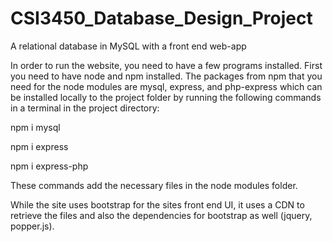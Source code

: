 # CSI3450_Database_Design_Project
A relational database in MySQL with a front end web-app

In order to run the website, you need to have a few programs installed.
First you need to have node and npm installed. The packages from npm that you need for the node modules are mysql, express, and php-express which can be installed locally to the project folder by running the following commands in a terminal in the project directory:

npm i mysql

npm i express

npm i express-php

These commands add the necessary files in the node modules folder.

While the site uses bootstrap for the sites front end UI, it uses a CDN to retrieve the files and also the dependencies for bootstrap as well (jquery, popper.js).
